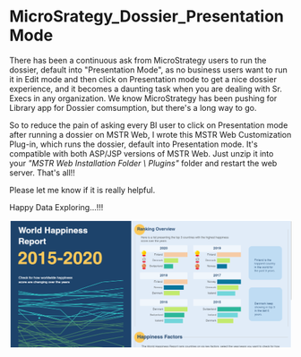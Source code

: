 # MicroSrategy_Dossier_PresentationMode


There has been a continuous ask from MicroStrategy users to run the dossier, default into "Presentation Mode", as no business users want to run it in Edit mode and then click on Presentation mode to get a nice dossier experience, and it becomes a daunting task when you are dealing with Sr. Execs in any organization. We know MicroStrategy has been pushing for Library app for Dossier comsumption, but there's a long way to go.

So to reduce the pain of asking every BI user to click on Presentation mode after running a dossier on MSTR Web, I wrote this MSTR Web Customization Plug-in, which runs the dossier, default into Presentation mode. It's compatible with both ASP/JSP versions of MSTR Web. Just unzip it into your *"MSTR Web Installation Folder \ Plugins"* folder and restart the web server. That's all!!

Please let me know if it is really helpful.

Happy Data Exploring...!!!
  
![alt text](https://github.com/sharadgupta21/MicroSrategy_Dossier_PresentationMode/blob/main/MicroStrategy%20Sample%20Dossier.png?raw=true)
